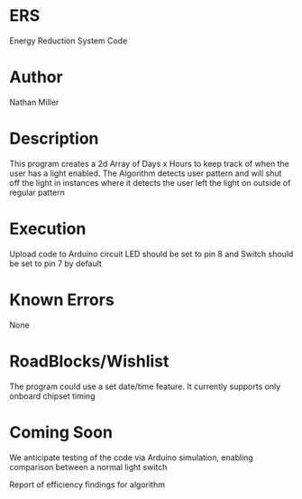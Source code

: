 # ERS
Energy Reduction System Code

# Author
Nathan Miller

# Description
This program creates a 2d Array of Days x Hours to keep track of when the user has a light enabled.
The Algorithm detects user pattern and will shut off the light in instances where it detects the
user left the light on outside of regular pattern

# Execution
Upload code to Arduino circuit
LED should be set to pin 8 and 
Switch should be set to pin 7 by default

# Known Errors
None

# RoadBlocks/Wishlist
The program could use a set date/time feature.  It currently supports only onboard chipset timing

# Coming Soon
We anticipate testing of the code via Arduino simulation, enabling comparison between a normal
light switch

Report of efficiency findings for algorithm
